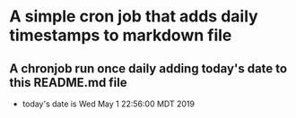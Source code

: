 A simple cron job that adds daily timestamps to markdown file
============================================================
## A chronjob run once daily adding today's date to this README.md file
* today's date is Wed May  1 22:56:00 MDT 2019
